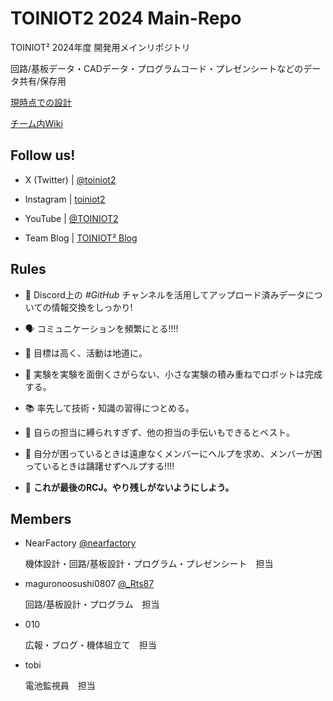 # TOINIOT2 2024 Main-Repo

TOINIOT² 2024年度 開発用メインリポジトリ

回路/基板データ・CADデータ・プログラムコード・プレゼンシートなどのデータ共有/保存用

[現時点での設計](https://a360.co/4b5pnYN)

[チーム内Wiki](https://github.com/nearfactory/2024-TOINIOT2/wiki)


## Follow us!

* X (Twitter) | [@toiniot2](https://x.com/toiniot2/)

* Instagram | [toiniot2](https://www.instagram.com/toiniot2/)

* YouTube | [@TOINIOT2](https://www.youtube.com/channel/UCjIjmQF-FIEdHT7s-4lD-6A)

* Team Blog | [TOINIOT² Blog](https://toiniot2-wakayama.github.io/Main/index.html)


## Rules
* 📂 Discord上の _#GitHub_ チャンネルを活用してアップロード済みデータについての情報交換をしっかり!

* 🗣 コミュニケーションを頻繁にとる!!!!

* 👣 目標は高く、活動は地道に。

* 🧪 実験を実験を面倒くさがらない、小さな実験の積み重ねでロボットは完成する。

* 📚 率先して技術・知識の習得につとめる。

* 🤜 自らの担当に縛られすぎず、他の担当の手伝いもできるとベスト。

* 👥 自分が困っているときは遠慮なくメンバーにヘルプを求め、メンバーが困っているときは躊躇せずヘルプする!!!!

* 💪 **これが最後のRCJ。やり残しがないようにしよう。**




## Members
* NearFactory [@nearfactory](https://x.com/nearfactory/)

  機体設計・回路/基板設計・プログラム・プレゼンシート　担当

* maguronoosushi0807 [@_Rts87](https://x.com/_Rts87)

  回路/基板設計・プログラム　担当
  
* 010

  広報・ブログ・機体組立て　担当

* tobi

  電池監視員　担当
